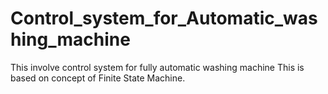 # Control_system_for_Automatic_washing_machine
This involve control system for fully automatic washing machine
This is based on concept of Finite State Machine.
